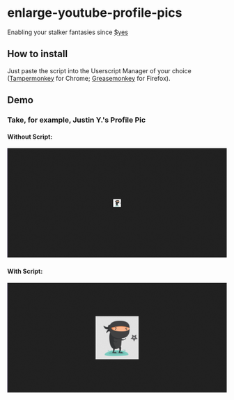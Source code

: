 # enlarge-youtube-profile-pics
Enabling your stalker fantasies since [$yes](https://sites.google.com/site/whydidyouclickonthelink/)

## How to install
Just paste the script into the Userscript Manager of your choice  
    ([Tampermonkey](https://chrome.google.com/webstore/detail/tampermonkey/dhdgffkkebhmkfjojejmpbldmpobfkfo) for Chrome; [Greasemonkey](https://addons.mozilla.org/en-US/firefox/addon/greasemonkey/) for Firefox).  
## Demo
### Take, for example, Justin Y.'s Profile Pic
#### Without Script:
![without](/img/withoutscript.png)
#### With Script:
![with](/img/withscript.png)


